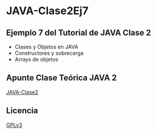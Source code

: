 # JAVA-Clase2Ej7
## Ejemplo 7 del Tutorial de JAVA Clase 2

  * Clases y Objetos en JAVA
  * Constructores y sobrecarga
  * Arrays de objetos

## Apunte Clase Teórica JAVA 2
[JAVA-Clase2](https://profmatiasgarcia.com.ar/uploads/tutoriales/ClaseTeoricaJAVA2.pdf)

## Licencia
[GPLv3](https://www.gnu.org/licenses/gpl-3.0.en.html)
